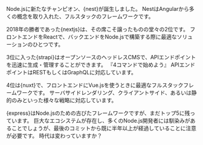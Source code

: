 
Node.jsに新たなチャンピオン、{nest}が誕生しました。
NestはAngularから多くの概念を取り入れた、フルスタックのフレームワークです。

2018年の勝者であった{nextjs}は、その席こそ譲ったものの堂々の2位です。
フロントエンドをReactで、バックエンドをNode.jsで構築する際に最適なソリューションのひとつです。

3位に入った{strapi}はオープンソースのヘッドレスCMSで、APIエンドポイントを迅速に生成・管理することができます。
『4コマンドで始めよう』
APIエンドポイントはRESTもしくはGraphQLに対応しています。

4位は{nuxt}で、フロントエンドにVue.jsを使うときに最適なフルスタックフレームワークです。
サーバサイドレンダリング、クライアントサイド、あるいは静的のみといった様々な戦略に対応しています。

{express}はNode.jsのための古びたフレームワークですが、まだトップ5に残っています。
巨大なエコシステムが存在し、多くのNode.js開発者には馴染みがあることでしょうが、最後のコミットから既に半年以上が経過していることに注意が必要です。
時代は変わっていますか？
